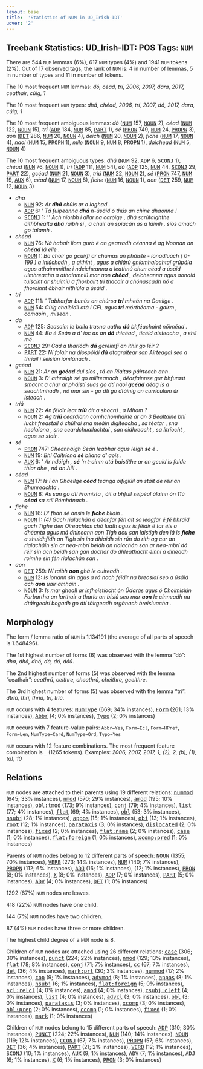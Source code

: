 ```yaml
---
layout: base
title:  'Statistics of NUM in UD_Irish-IDT'
udver: '2'
---
```


## Treebank Statistics: UD_Irish-IDT: POS Tags: `NUM`

There are 544 `NUM` lemmas (6%), 617 `NUM` types (4%) and 1941 `NUM` tokens (2%).
Out of 17 observed tags, the rank of `NUM` is: 4 in number of lemmas, 5 in number of types and 11 in number of tokens.

The 10 most frequent `NUM` lemmas: <em>dó, céad, trí, 2006, 2007, dara, 2017, ceathair, cúig, 1</em>

The 10 most frequent `NUM` types:  <em>dhá, chéad, 2006, trí, 2007, dá, 2017, dara, cúig, 1</em>

The 10 most frequent ambiguous lemmas: <em>dó</em> (<tt><a href="ga_idt-pos-NUM.html">NUM</a></tt> 157, <tt><a href="ga_idt-pos-NOUN.html">NOUN</a></tt> 2), <em>céad</em> (<tt><a href="ga_idt-pos-NUM.html">NUM</a></tt> 122, <tt><a href="ga_idt-pos-NOUN.html">NOUN</a></tt> 15), <em>trí</em> (<tt><a href="ga_idt-pos-ADP.html">ADP</a></tt> 184, <tt><a href="ga_idt-pos-NUM.html">NUM</a></tt> 85, <tt><a href="ga_idt-pos-PART.html">PART</a></tt> 1), <em>sé</em> (<tt><a href="ga_idt-pos-PRON.html">PRON</a></tt> 749, <tt><a href="ga_idt-pos-NUM.html">NUM</a></tt> 24, <tt><a href="ga_idt-pos-PROPN.html">PROPN</a></tt> 3), <em>aon</em> (<tt><a href="ga_idt-pos-DET.html">DET</a></tt> 286, <tt><a href="ga_idt-pos-NUM.html">NUM</a></tt> 20, <tt><a href="ga_idt-pos-NOUN.html">NOUN</a></tt> 4), <em>deich</em> (<tt><a href="ga_idt-pos-NUM.html">NUM</a></tt> 20, <tt><a href="ga_idt-pos-NOUN.html">NOUN</a></tt> 2), <em>fiche</em> (<tt><a href="ga_idt-pos-NUM.html">NUM</a></tt> 17, <tt><a href="ga_idt-pos-NOUN.html">NOUN</a></tt> 4), <em>naoi</em> (<tt><a href="ga_idt-pos-NUM.html">NUM</a></tt> 15, <tt><a href="ga_idt-pos-PROPN.html">PROPN</a></tt> 1), <em>míle</em> (<tt><a href="ga_idt-pos-NOUN.html">NOUN</a></tt> 9, <tt><a href="ga_idt-pos-NUM.html">NUM</a></tt> 8, <tt><a href="ga_idt-pos-PROPN.html">PROPN</a></tt> 1), <em>daichead</em> (<tt><a href="ga_idt-pos-NUM.html">NUM</a></tt> 5, <tt><a href="ga_idt-pos-NOUN.html">NOUN</a></tt> 4)

The 10 most frequent ambiguous types:  <em>dhá</em> (<tt><a href="ga_idt-pos-NUM.html">NUM</a></tt> 92, <tt><a href="ga_idt-pos-ADP.html">ADP</a></tt> 6, <tt><a href="ga_idt-pos-SCONJ.html">SCONJ</a></tt> 1), <em>chéad</em> (<tt><a href="ga_idt-pos-NUM.html">NUM</a></tt> 76, <tt><a href="ga_idt-pos-NOUN.html">NOUN</a></tt> 1), <em>trí</em> (<tt><a href="ga_idt-pos-ADP.html">ADP</a></tt> 111, <tt><a href="ga_idt-pos-NUM.html">NUM</a></tt> 54), <em>dá</em> (<tt><a href="ga_idt-pos-ADP.html">ADP</a></tt> 125, <tt><a href="ga_idt-pos-NUM.html">NUM</a></tt> 44, <tt><a href="ga_idt-pos-SCONJ.html">SCONJ</a></tt> 29, <tt><a href="ga_idt-pos-PART.html">PART</a></tt> 22), <em>gcéad</em> (<tt><a href="ga_idt-pos-NUM.html">NUM</a></tt> 21, <tt><a href="ga_idt-pos-NOUN.html">NOUN</a></tt> 3), <em>tríú</em> (<tt><a href="ga_idt-pos-NUM.html">NUM</a></tt> 22, <tt><a href="ga_idt-pos-NOUN.html">NOUN</a></tt> 2), <em>sé</em> (<tt><a href="ga_idt-pos-PRON.html">PRON</a></tt> 747, <tt><a href="ga_idt-pos-NUM.html">NUM</a></tt> 19, <tt><a href="ga_idt-pos-AUX.html">AUX</a></tt> 6), <em>céad</em> (<tt><a href="ga_idt-pos-NUM.html">NUM</a></tt> 17, <tt><a href="ga_idt-pos-NOUN.html">NOUN</a></tt> 8), <em>fiche</em> (<tt><a href="ga_idt-pos-NUM.html">NUM</a></tt> 16, <tt><a href="ga_idt-pos-NOUN.html">NOUN</a></tt> 1), <em>aon</em> (<tt><a href="ga_idt-pos-DET.html">DET</a></tt> 259, <tt><a href="ga_idt-pos-NUM.html">NUM</a></tt> 12, <tt><a href="ga_idt-pos-NOUN.html">NOUN</a></tt> 3)


* <em>dhá</em>
  * <tt><a href="ga_idt-pos-NUM.html">NUM</a></tt> 92: <em>Ar <b>dhá</b> chúis ar a laghad .</em>
  * <tt><a href="ga_idt-pos-ADP.html">ADP</a></tt> 6: <em>' Tá fuipeanna <b>dhá</b> n-úsáid ó thús an chine dhaonna !</em>
  * <tt><a href="ga_idt-pos-SCONJ.html">SCONJ</a></tt> 1: <em>'' Ach níorbh í allar na caróige , dhá scrútaighthe áithbhéalta <b>dhá</b> raibh sí , a chuir an spiacán as a láimh , síos amach go talamh .</em>
* <em>chéad</em>
  * <tt><a href="ga_idt-pos-NUM.html">NUM</a></tt> 76: <em>Ná habair liom gurb é an gearradh céanna é ag Noonan an <b>chéad</b> lá eile .</em>
  * <tt><a href="ga_idt-pos-NOUN.html">NOUN</a></tt> 1: <em>Ba chóir go gcuirfí ar chumas an pháiste - ionadluach ( 0-199 ) a iniúchadh , a aithint , agus a chlárú gníomhaíochtaí grúpála agus athainmnithe i ndeicheanna a leathnú chun céad a úsáid uimhreacha a athainmniú mar aon <b>chéad</b> , deicheanna agus aonaid tuiscint ar shuimiú a fhorbairt trí thacair a chónascadh nó a fhoroinnt ábhair nithiúla a úsáid .</em>
* <em>trí</em>
  * <tt><a href="ga_idt-pos-ADP.html">ADP</a></tt> 111: <em>' Tabharfar bunús an chúrsa <b>trí</b> mheán na Gaeilge .</em>
  * <tt><a href="ga_idt-pos-NUM.html">NUM</a></tt> 54: <em>Cúig chaibidil atá i CFL agus <b>trí</b> mórthéama - gairm , comaoin , misean .</em>
* <em>dá</em>
  * <tt><a href="ga_idt-pos-ADP.html">ADP</a></tt> 125: <em>Seasaim le balla trasna uathu <b>dá</b> bhféachaint nóiméad .</em>
  * <tt><a href="ga_idt-pos-NUM.html">NUM</a></tt> 44: <em>Ba é Seán a d' íoc as an <b>dá</b> thicéad , ticéid aisteacha , a shíl mé .</em>
  * <tt><a href="ga_idt-pos-SCONJ.html">SCONJ</a></tt> 29: <em>Cad a tharlódh <b>dá</b> gcreimfí an ithir go léir ?</em>
  * <tt><a href="ga_idt-pos-PART.html">PART</a></tt> 22: <em>Ní foláir na diospóidí <b>dá</b> dtagraitear san Airteagal seo a thriail i seisiún iomlánach .</em>
* <em>gcéad</em>
  * <tt><a href="ga_idt-pos-NUM.html">NUM</a></tt> 21: <em>Ar an <b>gcéad</b> dul síos , tá an Rialtas páirteach ann .</em>
  * <tt><a href="ga_idt-pos-NOUN.html">NOUN</a></tt> 3: <em>D' athraigh sé go millteanach , déarfainnse gur bhfurast smacht a chur ar pháistí suas go dtí naoi <b>gcéad</b> déag is a seachtmhadh , nó mar sin - go dtí go dtáinig an curriculum úr isteach .</em>
* <em>tríú</em>
  * <tt><a href="ga_idt-pos-NUM.html">NUM</a></tt> 22: <em>An féidir leat <b>tríú</b> áit a shocrú , a Mham ?</em>
  * <tt><a href="ga_idt-pos-NOUN.html">NOUN</a></tt> 2: <em>Ag <b>tríú</b> ceardlann comhchomhairle ar an 3 Bealtaine bhí lucht freastail ó chúlraí sna meáin digiteacha , sa téatar , sna healaíona , sna ceardchuallachtaí , san oidhreacht , sa litríocht , agus sa stair .</em>
* <em>sé</em>
  * <tt><a href="ga_idt-pos-PRON.html">PRON</a></tt> 747: <em>Cheannaigh Seán leabhar agus léigh <b>sé</b> é .</em>
  * <tt><a href="ga_idt-pos-NUM.html">NUM</a></tt> 19: <em>Bhí Caitríona <b>sé</b> bliana d' aois .</em>
  * <tt><a href="ga_idt-pos-AUX.html">AUX</a></tt> 6: <em>' Ar ndóigh , <b>sé</b> 'n t-ainm atá baistithe ar an gcuid is faide thiar dhe , ná an Aill .</em>
* <em>céad</em>
  * <tt><a href="ga_idt-pos-NUM.html">NUM</a></tt> 17: <em>Is í an Ghaeilge <b>céad</b> teanga oifigiúil an stáit de réir an Bhunreachta .</em>
  * <tt><a href="ga_idt-pos-NOUN.html">NOUN</a></tt> 8: <em>As san go dtí Fromista , áit a bhfuil séipéal álainn ón 11ú <b>céad</b> sa stíl Rómhánach .</em>
* <em>fiche</em>
  * <tt><a href="ga_idt-pos-NUM.html">NUM</a></tt> 16: <em>D' fhan sé ansin le <b>fiche</b> bliain .</em>
  * <tt><a href="ga_idt-pos-NOUN.html">NOUN</a></tt> 1: <em>(4) Gach rialachán a déanfar fén alt so leagfar é fé bhráid gach Tighe den Oireachtas chó luath agus is féidir é tar éis a dhéanta agus má dhineann aon Tigh acu san laistigh den lá is <b>fiche</b> a shuidhfidh an Tigh sin ina dhiaidh sin rún do rith ag cur an rialacháin sin ar nea-mbrí beidh an rialachán san ar nea-mbrí dá réir sin ach beidh san gan dochar do dhleathacht éinní a dineadh roimhe sin fén rialachán san .</em>
* <em>aon</em>
  * <tt><a href="ga_idt-pos-DET.html">DET</a></tt> 259: <em>Ní raibh <b>aon</b> ghá le cuireadh .</em>
  * <tt><a href="ga_idt-pos-NUM.html">NUM</a></tt> 12: <em>Is ionann sin agus a rá nach féidir na breoslaí seo a úsáid ach <b>aon</b> uair amháin .</em>
  * <tt><a href="ga_idt-pos-NOUN.html">NOUN</a></tt> 3: <em>Is mar gheall ar infheistíocht ón Údarás agus ó Choimisiún Forbartha an Iarthair a tharla an bisiú seo mar <b>aon</b> le cinneadh na dtáirgeoirí bogadh go dtí táirgeadh orgánach breisluacha .</em>

## Morphology

The form / lemma ratio of `NUM` is 1.134191 (the average of all parts of speech is 1.648496).

The 1st highest number of forms (6) was observed with the lemma “dó”: <em>dha, dhá, dhó, dá, dó, dóú</em>.

The 2nd highest number of forms (5) was observed with the lemma “ceathair”: <em>ceathrú, ceithre, cheathrú, cheithre, gceithre</em>.

The 3rd highest number of forms (5) was observed with the lemma “trí”: <em>dtríú, thrí, thríú, trí, tríú</em>.

`NUM` occurs with 4 features: <tt><a href="ga_idt-feat-NumType.html">NumType</a></tt> (669; 34% instances), <tt><a href="ga_idt-feat-Form.html">Form</a></tt> (261; 13% instances), <tt><a href="ga_idt-feat-Abbr.html">Abbr</a></tt> (4; 0% instances), <tt><a href="ga_idt-feat-Typo.html">Typo</a></tt> (2; 0% instances)

`NUM` occurs with 7 feature-value pairs: `Abbr=Yes`, `Form=Ecl`, `Form=HPref`, `Form=Len`, `NumType=Card`, `NumType=Ord`, `Typo=Yes`

`NUM` occurs with 12 feature combinations.
The most frequent feature combination is `_` (1265 tokens).
Examples: <em>2006, 2007, 2017, 1, (2), 2, (b), (1), (a), 10</em>


## Relations

`NUM` nodes are attached to their parents using 19 different relations: <tt><a href="ga_idt-dep-nummod.html">nummod</a></tt> (645; 33% instances), <tt><a href="ga_idt-dep-nmod.html">nmod</a></tt> (570; 29% instances), <tt><a href="ga_idt-dep-amod.html">amod</a></tt> (195; 10% instances), <tt><a href="ga_idt-dep-obl-tmod.html">obl:tmod</a></tt> (173; 9% instances), <tt><a href="ga_idt-dep-conj.html">conj</a></tt> (79; 4% instances), <tt><a href="ga_idt-dep-list.html">list</a></tt> (77; 4% instances), <tt><a href="ga_idt-dep-flat.html">flat</a></tt> (69; 4% instances), <tt><a href="ga_idt-dep-obl.html">obl</a></tt> (53; 3% instances), <tt><a href="ga_idt-dep-nsubj.html">nsubj</a></tt> (28; 1% instances), <tt><a href="ga_idt-dep-appos.html">appos</a></tt> (15; 1% instances), <tt><a href="ga_idt-dep-obj.html">obj</a></tt> (13; 1% instances), <tt><a href="ga_idt-dep-root.html">root</a></tt> (12; 1% instances), <tt><a href="ga_idt-dep-parataxis.html">parataxis</a></tt> (3; 0% instances), <tt><a href="ga_idt-dep-dislocated.html">dislocated</a></tt> (2; 0% instances), <tt><a href="ga_idt-dep-fixed.html">fixed</a></tt> (2; 0% instances), <tt><a href="ga_idt-dep-flat-name.html">flat:name</a></tt> (2; 0% instances), <tt><a href="ga_idt-dep-case.html">case</a></tt> (1; 0% instances), <tt><a href="ga_idt-dep-flat-foreign.html">flat:foreign</a></tt> (1; 0% instances), <tt><a href="ga_idt-dep-xcomp-pred.html">xcomp:pred</a></tt> (1; 0% instances)

Parents of `NUM` nodes belong to 12 different parts of speech: <tt><a href="ga_idt-pos-NOUN.html">NOUN</a></tt> (1355; 70% instances), <tt><a href="ga_idt-pos-VERB.html">VERB</a></tt> (273; 14% instances), <tt><a href="ga_idt-pos-NUM.html">NUM</a></tt> (140; 7% instances), <tt><a href="ga_idt-pos-PROPN.html">PROPN</a></tt> (112; 6% instances), <tt><a href="ga_idt-pos-ADJ.html">ADJ</a></tt> (16; 1% instances),  (12; 1% instances), <tt><a href="ga_idt-pos-PRON.html">PRON</a></tt> (8; 0% instances), <tt><a href="ga_idt-pos-X.html">X</a></tt> (8; 0% instances), <tt><a href="ga_idt-pos-ADP.html">ADP</a></tt> (7; 0% instances), <tt><a href="ga_idt-pos-PART.html">PART</a></tt> (5; 0% instances), <tt><a href="ga_idt-pos-ADV.html">ADV</a></tt> (4; 0% instances), <tt><a href="ga_idt-pos-DET.html">DET</a></tt> (1; 0% instances)

1292 (67%) `NUM` nodes are leaves.

418 (22%) `NUM` nodes have one child.

144 (7%) `NUM` nodes have two children.

87 (4%) `NUM` nodes have three or more children.

The highest child degree of a `NUM` node is 8.

Children of `NUM` nodes are attached using 26 different relations: <tt><a href="ga_idt-dep-case.html">case</a></tt> (306; 30% instances), <tt><a href="ga_idt-dep-punct.html">punct</a></tt> (224; 22% instances), <tt><a href="ga_idt-dep-nmod.html">nmod</a></tt> (129; 13% instances), <tt><a href="ga_idt-dep-flat.html">flat</a></tt> (78; 8% instances), <tt><a href="ga_idt-dep-conj.html">conj</a></tt> (71; 7% instances), <tt><a href="ga_idt-dep-cc.html">cc</a></tt> (67; 7% instances), <tt><a href="ga_idt-dep-det.html">det</a></tt> (36; 4% instances), <tt><a href="ga_idt-dep-mark-prt.html">mark:prt</a></tt> (30; 3% instances), <tt><a href="ga_idt-dep-nummod.html">nummod</a></tt> (17; 2% instances), <tt><a href="ga_idt-dep-cop.html">cop</a></tt> (9; 1% instances), <tt><a href="ga_idt-dep-advmod.html">advmod</a></tt> (8; 1% instances), <tt><a href="ga_idt-dep-appos.html">appos</a></tt> (8; 1% instances), <tt><a href="ga_idt-dep-nsubj.html">nsubj</a></tt> (6; 1% instances), <tt><a href="ga_idt-dep-flat-foreign.html">flat:foreign</a></tt> (5; 0% instances), <tt><a href="ga_idt-dep-acl-relcl.html">acl:relcl</a></tt> (4; 0% instances), <tt><a href="ga_idt-dep-amod.html">amod</a></tt> (4; 0% instances), <tt><a href="ga_idt-dep-csubj-cleft.html">csubj:cleft</a></tt> (4; 0% instances), <tt><a href="ga_idt-dep-list.html">list</a></tt> (4; 0% instances), <tt><a href="ga_idt-dep-advcl.html">advcl</a></tt> (3; 0% instances), <tt><a href="ga_idt-dep-obl.html">obl</a></tt> (3; 0% instances), <tt><a href="ga_idt-dep-parataxis.html">parataxis</a></tt> (3; 0% instances), <tt><a href="ga_idt-dep-xcomp.html">xcomp</a></tt> (3; 0% instances), <tt><a href="ga_idt-dep-obl-prep.html">obl:prep</a></tt> (2; 0% instances), <tt><a href="ga_idt-dep-ccomp.html">ccomp</a></tt> (1; 0% instances), <tt><a href="ga_idt-dep-fixed.html">fixed</a></tt> (1; 0% instances), <tt><a href="ga_idt-dep-mark.html">mark</a></tt> (1; 0% instances)

Children of `NUM` nodes belong to 15 different parts of speech: <tt><a href="ga_idt-pos-ADP.html">ADP</a></tt> (310; 30% instances), <tt><a href="ga_idt-pos-PUNCT.html">PUNCT</a></tt> (224; 22% instances), <tt><a href="ga_idt-pos-NUM.html">NUM</a></tt> (140; 14% instances), <tt><a href="ga_idt-pos-NOUN.html">NOUN</a></tt> (119; 12% instances), <tt><a href="ga_idt-pos-CCONJ.html">CCONJ</a></tt> (67; 7% instances), <tt><a href="ga_idt-pos-PROPN.html">PROPN</a></tt> (57; 6% instances), <tt><a href="ga_idt-pos-DET.html">DET</a></tt> (36; 4% instances), <tt><a href="ga_idt-pos-PART.html">PART</a></tt> (21; 2% instances), <tt><a href="ga_idt-pos-VERB.html">VERB</a></tt> (12; 1% instances), <tt><a href="ga_idt-pos-SCONJ.html">SCONJ</a></tt> (10; 1% instances), <tt><a href="ga_idt-pos-AUX.html">AUX</a></tt> (9; 1% instances), <tt><a href="ga_idt-pos-ADV.html">ADV</a></tt> (7; 1% instances), <tt><a href="ga_idt-pos-ADJ.html">ADJ</a></tt> (6; 1% instances), <tt><a href="ga_idt-pos-X.html">X</a></tt> (6; 1% instances), <tt><a href="ga_idt-pos-PRON.html">PRON</a></tt> (3; 0% instances)

